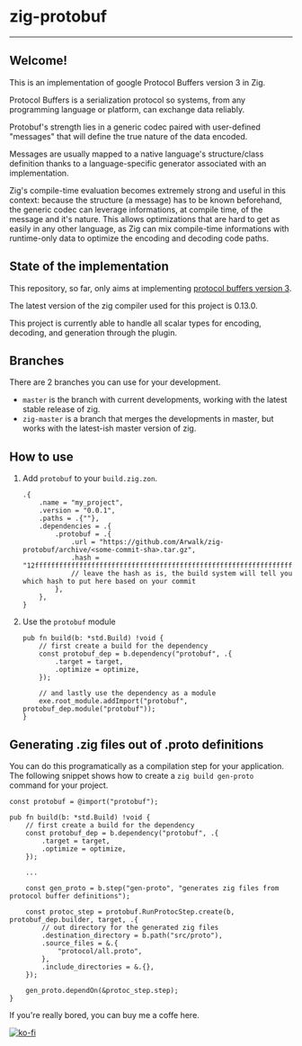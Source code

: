# zig-protobuf

-------

## Welcome!

This is an implementation of google Protocol Buffers version 3 in Zig.

Protocol Buffers is a serialization protocol so systems, from any programming language or platform, can exchange data reliably.

Protobuf's strength lies in a generic codec paired with user-defined "messages" that will define the true nature of the data encoded.

Messages are usually mapped to a native language's structure/class definition thanks to a language-specific generator associated with an implementation.

Zig's compile-time evaluation becomes extremely strong and useful in this context: because the structure (a message) has to be known beforehand, the generic codec can leverage informations, at compile time, of the message and it's nature. This allows optimizations that are hard to get as easily in any other language, as Zig can mix compile-time informations with runtime-only data to optimize the encoding and decoding code paths.

## State of the implementation

This repository, so far, only aims at implementing [protocol buffers version 3](https://developers.google.com/protocol-buffers/docs/proto3#simple).

The latest version of the zig compiler used for this project is 0.13.0.

This project is currently able to handle all scalar types for encoding, decoding, and generation through the plugin.

## Branches

There are 2 branches you can use for your development.

* `master` is the branch with current developments, working with the latest stable release of zig.
* `zig-master` is a branch that merges the developments in master, but works with the latest-ish master version of zig. 

## How to use

1. Add `protobuf` to your `build.zig.zon`.  
    ```zig
    .{
        .name = "my_project",
        .version = "0.0.1",
        .paths = .{""},
        .dependencies = .{
            .protobuf = .{
                .url = "https://github.com/Arwalk/zig-protobuf/archive/<some-commit-sha>.tar.gz",
                .hash = "12ffffffffffffffffffffffffffffffffffffffffffffffffffffffffffffffffff",
                // leave the hash as is, the build system will tell you which hash to put here based on your commit
            },
        },
    }
    ```
1. Use the `protobuf` module   
    ```zig
    pub fn build(b: *std.Build) !void {
        // first create a build for the dependency
        const protobuf_dep = b.dependency("protobuf", .{
            .target = target,
            .optimize = optimize,
        });

        // and lastly use the dependency as a module
        exe.root_module.addImport("protobuf", protobuf_dep.module("protobuf"));
    }
    ```


## Generating .zig files out of .proto definitions

You can do this programatically as a compilation step for your application. The following snippet shows how to create a `zig build gen-proto` command for your project.

```zig
const protobuf = @import("protobuf");

pub fn build(b: *std.Build) !void {
    // first create a build for the dependency
    const protobuf_dep = b.dependency("protobuf", .{
        .target = target,
        .optimize = optimize,
    });
    
    ...

    const gen_proto = b.step("gen-proto", "generates zig files from protocol buffer definitions");

    const protoc_step = protobuf.RunProtocStep.create(b, protobuf_dep.builder, target, .{
        // out directory for the generated zig files
        .destination_directory = b.path("src/proto"),
        .source_files = &.{
            "protocol/all.proto",
        },
        .include_directories = &.{},
    });

    gen_proto.dependOn(&protoc_step.step);
}
```

If you're really bored, you can buy me a coffe here.

[![ko-fi](https://ko-fi.com/img/githubbutton_sm.svg)](https://ko-fi.com/N4N7VMS4F)
